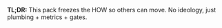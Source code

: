 **TL;DR:** This pack freezes the HOW so others can move. No ideology, just plumbing + metrics + gates.
